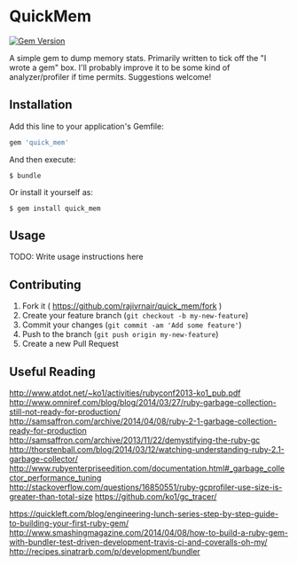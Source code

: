 # QuickMem

[![Gem Version](https://badge.fury.io/rb/quick_mem.svg)](http://badge.fury.io/rb/quick_mem)

A simple gem to dump memory stats. Primarily written to tick off the "I wrote a gem" box.
I'll probably improve it to be some kind of analyzer/profiler if time permits.
Suggestions welcome!

## Installation

Add this line to your application's Gemfile:

```ruby
gem 'quick_mem'
```

And then execute:

    $ bundle

Or install it yourself as:

    $ gem install quick_mem

## Usage

TODO: Write usage instructions here

## Contributing

1. Fork it ( https://github.com/rajivrnair/quick_mem/fork )
2. Create your feature branch (`git checkout -b my-new-feature`)
3. Commit your changes (`git commit -am 'Add some feature'`)
4. Push to the branch (`git push origin my-new-feature`)
5. Create a new Pull Request


## Useful Reading
http://www.atdot.net/~ko1/activities/rubyconf2013-ko1_pub.pdf
http://www.omniref.com/blog/blog/2014/03/27/ruby-garbage-collection-still-not-ready-for-production/
http://samsaffron.com/archive/2014/04/08/ruby-2-1-garbage-collection-ready-for-production
http://samsaffron.com/archive/2013/11/22/demystifying-the-ruby-gc
http://thorstenball.com/blog/2014/03/12/watching-understanding-ruby-2.1-garbage-collector/
http://www.rubyenterpriseedition.com/documentation.html#_garbage_collector_performance_tuning
http://stackoverflow.com/questions/16850551/ruby-gcprofiler-use-size-is-greater-than-total-size
https://github.com/ko1/gc_tracer/

https://quickleft.com/blog/engineering-lunch-series-step-by-step-guide-to-building-your-first-ruby-gem/
http://www.smashingmagazine.com/2014/04/08/how-to-build-a-ruby-gem-with-bundler-test-driven-development-travis-ci-and-coveralls-oh-my/
http://recipes.sinatrarb.com/p/development/bundler